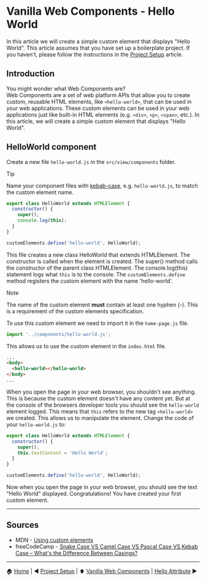 # Vanilla Web Components - Hello World

In this article we will create a simple custom element that displays "Hello World". This article assumes that you have
set up a boilerplate project. If you haven't, please follow the instructions in the [Project Setup](./project-setup.md)
article.

## Introduction

You might wonder what Web Components are?  
Web Components are a set of web platform APIs that allow you to create custom, reusable HTML elements, like
`<hello-world>`, that can be used in your web applications. These custom elements can be used in your web applications
just like built-in HTML elements (e.g. `<div>`, `<p>`, `<span>`, etc.). In this article, we will create a simple custom
element that displays "Hello World".

## HelloWorld component

Create a new file `hello-world.js` in the `src/view/components` folder.

> [!TIP]
>
> Name your component files with
> [kebab-case](https://www.freecodecamp.org/news/snake-case-vs-camel-case-vs-pascal-case-vs-kebab-case-whats-the-difference/),
> e.g. `hello-world.js`, to match the custom element name.

```javascript
export class HelloWorld extends HTMLElement {
  constructor() {
    super();
    console.log(this);
  }
}

customElements.define('hello-world', HelloWorld);
```

This file creates a new class HelloWorld that extends HTMLElement. The constructor is called when the element is
created. The super() method calls the constructor of the parent class HTMLElement. The console.log(this) statement logs
what `this` is to the console. The `customElements.define` method registers the custom element with the name
'hello-world'.

> [!NOTE]
>
> The name of the custom element **must** contain at least one hyphen (-). This is a requirement of the custom elements
> specification.

To use this custom element we need to import it in the `home-page.js` file.

```javascript
import '../components/hello-world.js';
```

This allows us to use the custom element in the `index.html` file.

```html
...
<body>
  <hello-world></hello-world>
</body>
...
```

When you open the page in your web browser, you shouldn't see anything. This is because the custom element doesn't have
any content yet. But at the console of the browsers developer tools you should see the `hello-world` element logged.
This means that `this` refers to the new tag `<hello-world>` we created. This allows us to manipulate the element.
Change the code of your `hello-world.js` to:

```javascript
export class HelloWorld extends HTMLElement {
  constructor() {
    super();
    this.textContent = 'Hello World';
  }
}

customElements.define('hello-world', HelloWorld);
```

Now when you open the page in your web browser, you should see the text "Hello World" displayed. Congratulations! You
have created your first custom element.

---

## Sources

- MDN - [Using custom elements](https://developer.mozilla.org/en-US/docs/Web/API/Web_components/Using_custom_elements)
- freeCodeCamp -
  [Snake Case VS Camel Case VS Pascal Case VS Kebab Case – What's the Difference Between Casings?](https://www.freecodecamp.org/news/snake-case-vs-camel-case-vs-pascal-case-vs-kebab-case-whats-the-difference/)

---

:house: [Home](../README.md) | :arrow_backward: [Project Setup](./project-setup.md) | :arrow_up:
[Vanilla Web Components](./README.md) | [Hello Attribute](./hello-attribute.md) :arrow_forward:
